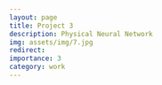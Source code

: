 ```yaml
---
layout: page
title: Project 3
description: Physical Neural Network 
img: assets/img/7.jpg
redirect: 
importance: 3
category: work
---
```


